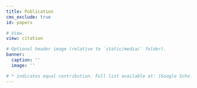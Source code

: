 ```yaml
---
title: Publication
cms_exclude: true
id: papers

# View.
view: citation

# Optional header image (relative to `static/media/` folder).
banner:
  caption: ''
  image: ''

# * indicates equal contribution. Full list available at: [Google Scholar](https://scholar.google.com/citations?user=APspKoIAAAAJ&hl=en)
---
```

